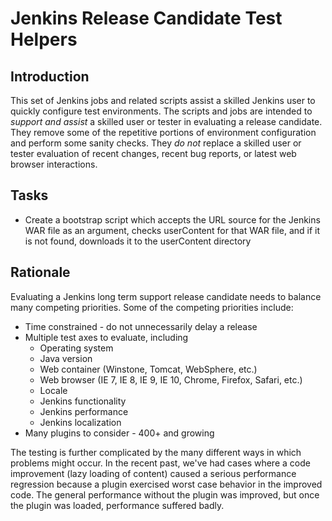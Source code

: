 Jenkins Release Candidate Test Helpers
======================================

Introduction
------------

This set of Jenkins jobs and related scripts assist a skilled Jenkins
user to quickly configure test environments.  The scripts and jobs are
intended to *support and assist* a skilled user or tester in
evaluating a release candidate.  They remove some of the repetitive
portions of environment configuration and perform some sanity checks.
They *do not* replace a skilled user or tester evaluation of recent
changes, recent bug reports, or latest web browser interactions.

Tasks
-----

- Create a bootstrap script which accepts the URL source for the
  Jenkins WAR file as an argument, checks userContent for that WAR
  file, and if it is not found, downloads it to the userContent
  directory

Rationale
---------

Evaluating a Jenkins long term support release candidate needs to
balance many competing priorities.  Some of the competing priorities
include:

- Time constrained - do not unnecessarily delay a release
- Multiple test axes to evaluate, including
    - Operating system
    - Java version
    - Web container (Winstone, Tomcat, WebSphere, etc.)
    - Web browser (IE 7, IE 8, IE 9, IE 10, Chrome, Firefox, Safari, etc.)
    - Locale
    - Jenkins functionality
    - Jenkins performance
    - Jenkins localization
- Many plugins to consider - 400+ and growing

The testing is further complicated by the many different ways in which
problems might occur.  In the recent past, we've had cases where a
code improvement (lazy loading of content) caused a serious
performance regression because a plugin exercised worst case behavior
in the improved code.  The general performance without the plugin was
improved, but once the plugin was loaded, performance suffered badly.
